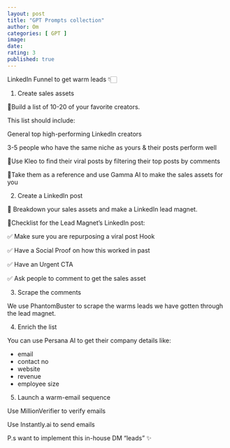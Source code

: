 ```yaml
---
layout: post
title: "GPT Prompts collection" 
author: Om
categories: [ GPT ]
image:
date: 
rating: 3
published: true
---
```


LinkedIn Funnel to get warm leads 👇🏻

1. Create sales assets

📍Build a list of 10-20 of your favorite creators.

This list should include:

General top high-performing LinkedIn creators

3-5 people who have the same niche as yours & their posts perform well

📍Use Kleo to find their viral posts by filtering their top posts by comments 

📍Take them as a reference and use Gamma AI to make the sales assets for you

2. Create a LinkedIn post 

📍 Breakdown your sales assets and make a LinkedIn lead magnet.

📍Checklist for the Lead Magnet’s LinkedIn post:

✅ Make sure you are repurposing a viral post Hook

✅ Have a Social Proof on how this worked in past

✅ Have an Urgent CTA

✅ Ask people to comment to get the sales asset

3. Scrape the comments 

We use PhantomBuster  to scrape the warms leads we have gotten through the lead magnet.

4. Enrich the list

You can use Persana AI to get their company details like:

- email 
- contact no
- website 
- revenue 
- employee size

5. Launch a warm-email sequence

Use MillionVerifier to verify emails

Use Instantly.ai  to send emails 

P.s want to implement this in-house DM “leads” ✨